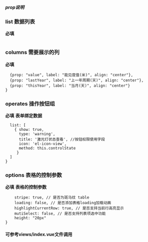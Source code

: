 ##### prop说明 #####
### list 数据列表
  **必填**
```list:[]
```
### columns 需要展示的列
  **必填**
```columns: {
  {prop: "value", label: "能见度值(米)", align: "center"},
  {prop: "lastYear", label: "上一年周期(天)", align: "center"},
  {prop: "thisYear", label: "当月(天)", align: "center"}
}
```
### operates 操作按钮组
  **必填**
  **表单绑定数据**
```operates: {
  list: [
    { show: true,
      type: 'warning',
      title: '激光灯状态查看', //按钮权限使用字段
      icon: 'el-icon-view',
      method: this.controlState
     }
  ]
}
```
### options 表格的控制参数
  **必填**
  **表格的控制参数**
```mapConfig:{
    stripe: true, // 是否为斑马纹 table
    loading: false, // 是否添加表格loading加载动画
    highlightCurrentRow: true, // 是否支持当前行高亮显示
    mutiSelect: false, // 是否支持列表项选中功能
    height: "20px"
}
```
#### 可参考views/index.vue文件调用